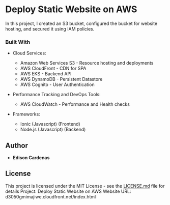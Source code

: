 # Deploy Static Website on AWS

In this project, I created an S3 bucket, configured the bucket for website hosting, and secured it using IAM policies.

### Built With

* Cloud Services:
	* Amazon Web Services S3 - Resource hosting and deployments
	* AWS CloudFront - CDN for SPA
	* AWS EKS - Backend API
	* AWS DynamoDB - Persistent Datastore
	* AWS Cognito - User Authentication

* Performance Tracking and DevOps Tools:
	* AWS CloudWatch - Performance and Health checks

* Frameworks:
	* Ionic (Javascript) (Frontend)
	* Node.js (Javascript) (Backend)

## Author 
* **Edison Cardenas**

## License

This project is licensed under the MIT License - see the [LICENSE.md](LICENSE.md) file for details
Project: Deploy Static Website on AWS
Website URL: d3050gmimajiwe.cloudfront.net/index.html
